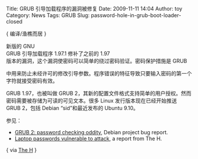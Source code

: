 Title: GRUB 引导加载程序的漏洞被修复
Date: 2009-11-11 14:04
Author: toy
Category: News
Tags: GRUB
Slug: password-hole-in-grub-boot-loader-closed

{ 编译/渔樵而居 }

新版的 GNU  
GRUB 引导加载程序 1.97.1 修补了之前的 1.97  
版本的漏洞，这个漏洞使密码可以简单的绕过密码验证。密码保护措施是 GRUB  

中用来防止未经许可的修改引导参数。程序错误的特征导致只要输入密码的第一个字符就接受密码有效。

GRUB 1.97，也被叫做 GRUB
2，其新的配置文件格式支持简单的用户授权。然而密码需要被存储为可读的可见文本。很多
Linux 发行版本现在已经开始推送 GRUB 2，包括 Debian “sid”和最近发布的
Ubuntu 9.10。

参见：

* [GRUB 2: password checking
oddity](http://bugs.debian.org/cgi-bin/bugreport.cgi?bug=555195), Debian
project bug report.  
* [Laptop passwords vulnerable to
attack](http://www.h-online.com/news/item/Laptop-boot-passwords-vulnerable-to-attack-737053.html),
a report from The H.

{ via [The
H](http://www.h-online.com/open/news/item/Password-hole-in-GRUB-boot-loader-closed-855181.html)
}
